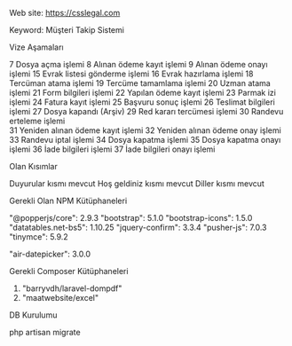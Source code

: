 Web site: https://csslegal.com

Keyword: Müşteri Takip Sistemi

Vize Aşamaları

7 Dosya açma işlemi
8 Alınan ödeme kayıt işlemi
9 Alınan ödeme onayı işlemi
15 Evrak listesi gönderme işlemi
16 Evrak hazırlama işlemi
18 Tercüman atama işlemi
19 Tercüme tamamlama işlemi
20 Uzman atama işlemi
21 Form bilgileri işlemi
22 Yapılan ödeme kayıt işlemi
23 Parmak izi işlemi
24 Fatura kayıt işlemi
25 Başvuru sonuç işlemi
26 Teslimat bilgileri işlemi
27 Dosya kapandı (Arşiv)
29 Red kararı tercümesi işlemi
30 Randevu erteleme işlemi	
31 Yeniden alınan ödeme kayıt işlemi
32 Yeniden alınan ödeme onay işlemi
33 Randevu iptal işlemi
34 Dosya kapatma işlemi
35 Dosya kapatma onayı işlemi
36 İade bilgileri işlemi
37 İade bilgileri onayı işlemi

Olan Kısımlar

Duyurular kısmı mevcut
Hoş geldiniz kısmı mevcut
Diller kısmı mevcut


Gerekli Olan NPM Kütüphaneleri

"@popperjs/core": 2.9.3
"bootstrap": 5.1.0
"bootstrap-icons": 1.5.0
"datatables.net-bs5": 1.10.25
"jquery-confirm": 3.3.4
"pusher-js": 7.0.3
"tinymce": 5.9.2

"air-datepicker": 3.0.0


Gerekli Composer Kütüphaneleri

1. "barryvdh/laravel-dompdf"
2. "maatwebsite/excel"

DB Kurulumu

php artisan migrate
